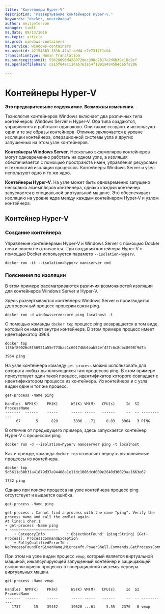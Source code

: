 ```yaml
---
title: "Контейнеры Hyper-V"
description: "Развертывание контейнеров Hyper-V."
keywords: "docker, контейнеры"
author: neilpeterson
manager: timlt
ms.date: 09/13/2016
ms.topic: article
ms.prod: windows-containers
ms.service: windows-containers
ms.assetid: 42154683-163b-47a1-add4-c7e7317f1c04
translationtype: Human Translation
ms.sourcegitcommit: 59626096d428072dec098c7817e2d6b39c10e9cf
ms.openlocfilehash: ca15f64ec114a5763e54f1891a4045b43a5fa286

---
```


# Контейнеры Hyper-V

**Это предварительное содержимое. Возможны изменения.** 

Технология контейнеров Windows включает два различных типа контейнеров: Windows Server и Hyper-V. Оба типа создаются, управляются и работают одинаково. Они также создают и используют одни и те же образы контейнера. Отличие заключается в уровне изоляции контейнера, операционной системы узла и других запущенных на этом узле контейнеров.

**Контейнеры Windows Server**. Несколько экземпляров контейнеров могут одновременно работать на одном узле, а изоляция обеспечивается с помощью пространств имен, управления ресурсами и технологий изоляции процессов.  Контейнеры Windows Server и узел используют одно и то же ядро.

**Контейнеры Hyper-V**. На узле может быть одновременно запущено несколько экземпляров контейнера, однако каждый контейнер запускается в специальной виртуальной машине. Это обеспечивает изоляцию на уровне ядра между каждым контейнером Hyper-V и узлом контейнера.

## Контейнер Hyper-V

### Создание контейнера

Управление контейнерами Hyper-V и Windows Server с помощью Docker почти ничем не отличается. При создании контейнера Hyper-V с помощью Docker используется параметр `--isolation=hyperv`.

```none
docker run -it --isolation=hyperv nanoserver cmd
```

### Пояснения по изоляции

В этом примере рассматриваются различия возможностей изоляции для контейнеров Windows Server и Hyper-V. 

Здесь развертываются контейнеры Windows Server и производится долгосрочный процесс проверки связи ping.

```none
docker run -d windowsservercore ping localhost -t
```

С помощью команды `docker top` процесс ping возвращается в том виде, который он имеет внутри контейнера. В этом примере процесс имеет идентификатор 3964.

```none
docker top 1f8bf89026c8f66921a55e773bac1c60174bb6bab52ef427c6c8dbc8698f9d7a

3964 ping
```

На узле контейнера команду `get-process` можно использовать для возврата любых выполняющихся там процессов ping. В этом примере присутствует один такой процесс, идентификатор которого совпадает с идентификатором процесса из контейнера. Из контейнера и с узла виден один и тот же процесс.

```none
get-process -Name ping

Handles  NPM(K)    PM(K)      WS(K) VM(M)   CPU(s)     Id  SI ProcessName
-------  ------    -----      ----- -----   ------     --  -- -----------
     67       5      820       3836 ...71     0.03   3964   3 PING
```

В отличие от предыдущего примера, здесь запускается контейнер Hyper-V с процессом ping. 

```none
docker run -d --isolation=hyperv nanoserver ping -t localhost
```

Как и прежде, команда `docker top` позволяет вернуть выполняемые процессы из контейнера.

```none
docker top 5d5611e38b31a41879d37a94468a1e11dc1086dcd009e2640d36023aa1663e62

1732 ping
```

Однако при поиске процесса на узле контейнера процесс ping отсутствует и выдается ошибка.

```none
get-process -Name ping

get-process : Cannot find a process with the name "ping". Verify the process name and call the cmdlet again.
At line:1 char:1
+ get-process -Name ping
+ ~~~~~~~~~~~~~~~~~~~~~~
    + CategoryInfo          : ObjectNotFound: (ping:String) [Get-Process], ProcessCommandException
    + FullyQualifiedErrorId : NoProcessFoundForGivenName,Microsoft.PowerShell.Commands.GetProcessCommand
```

При этом на узле виден процесс `vmwp`, который является виртуальной машиной, инкапсулирующей запущенный контейнер и защищающей выполняющиеся процессы от операционной системы сервера виртуальных машин.

```none
get-process -Name vmwp

Handles  NPM(K)    PM(K)      WS(K) VM(M)   CPU(s)     Id  SI ProcessName
-------  ------    -----      ----- -----   ------     --  -- -----------
   1737      15    39452      19620 ...61     5.55   2376   0 vmwp
```



<!--HONumber=Sep16_HO2-->


